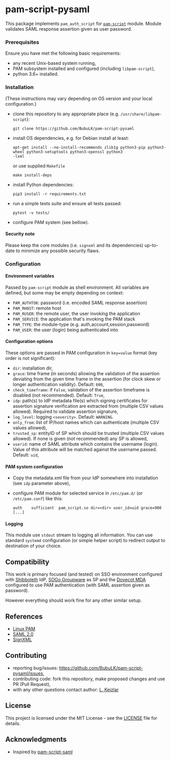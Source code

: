 # pam-script-pysaml
This package implements `pam_auth_script` for 
[`pam-script`](https://manpages.debian.org/testing/libpam-script/pam-script.7.en.html) module. Module
validates SAML response assertion given as user password.


### Prerequisites
Ensure you have met the following basic requirements:

* any recent Unix-based system running,
* PAM subsystem installed and configured (including `libpam-script`),
* python 3.6+ installed.

### Installation
(These instructions may vary depending on OS version and your local configuration.)

* clone this repository to any appropriate place (e.g. `/usr/share/libpam-script`):
    ```commandline
    git clone https://github.com/BubuLK/pam-script-pysaml
    ```
* install OS dependencies, e.g. for Debian install at least:
    ```commandline
  apt-get install --no-install-recommends zlib1g python3-pip python3-wheel python3-setuptools python3-openssl python3
  -lxml
    ```
  or use supplied `Makefile`
  ```commandline
  make install-deps
  
* install Python dependencies:
    ```commandline
    pip3 install -r requirements.txt
    ```
* run a simple tests suite and ensure all tests passed:
    ```commandline
    pytest -v tests/
    ```
* configure PAM system (see bellow).

#### Security note
Please keep the core modules (i.e. `signxml` and its dependencies) up-to-date
to minimize any possible security flaws.

### Configuration
#### Environment variables
Passed by `pam-script` module as shell environment. All variables are defined,
but some may be empty depending on context:

* `PAM_AUTHTOK`:    password (i.e. encoded SAML response assertion)
* `PAM_RHOST`:      remote host
* `PAM_RUSER`:      the remote user, the user invoking the application
* `PAM_SERVICE`:    the application that's invoking the PAM stack
* `PAM_TYPE`:       the module-type (e.g. auth,account,session,password)
* `PAM_USER`:       the user (login) being authenticated into

#### Configuration options
These options are passed in PAM configuration in `key=value` format (key order
is not significant):

* `dir`: installation dir,
* `grace`: time frame (in seconds) allowing the validation of the assertion
    deviating from the given time frame in the assertion 
    (for clock skew or longer authentication validity). Default: `600`,
* `check_timeframe`: if `False`, validation of the assertion timeframe 
    is disabled (not recommended). Default: `True`,
* `idp`: path(s) to IdP metadata file(s) which signing certificates for assertion
    signature verification are extracted from (multiple CSV values allowed).
    Required to validate assertion signature,
* `log_level`: logging `<severity>`. Default: `WARNING`.
* `only_from`: list of IP/host names which can authenticate
    (multiple CSV values allowed),
* `trusted_sp`: entityID of SP which should be trusted (multiple CSV values allowed).
    If none is given (not recommended) any SP is allowed,
* `userid`: name of SAML attribute which contains the username (login). Value
   of this attribute will be matched against the username passed. Default: `uid`,

#### PAM system configuration
* Copy the metadata.xml file from your IdP somewhere into installation
  (see `idp` parameter above),
* configure PAM module for selected service in `/etc/pam.d/` (or `/etc/pam.conf`)
  like this:

    ```
    auth	sufficient	pam_script.so dir=<dir> user_id=uid grace=900 [...]
    ```

#### Logging
This module use `stdout` stream to logging all information. You can use standard
`systemd` configuration (or simple helper script) to redirect output to
destination of your choice.

## Compatibility
This work is primary focused (and tested) on SSO environment configured with
[Shibboleth](https://www.shibboleth.net/) IdP, [SOGo Groupware](https://sogo.nu/)
as SP and the [Dovecot MDA](http://dovecot.org/)
configured to use PAM authentication (with SAML assertion given as password).

However everything should work fine for any other similar setup.


## References
* [Linux PAM](https://en.wikipedia.org/wiki/Linux_PAM)
* [SAML 2.0](https://en.wikipedia.org/wiki/SAML_2.0)
* [SignXML](https://github.com/XML-Security/signxml)

## Contributing
* reporting bug/issues: https://github.com/BubuLK/pam-script-pysaml/issues,
* contributing code: fork this repository, make proposed changes and use
  PR (Pull Request),
* with any other questions contact author: [L. Kejzlar](mailto:kejzlar@gmail.com) 


## License
This project is licensed under the MIT License - see the [LICENSE](LICENSE)
file for details.

## Acknowledgments
* Inspired by [pam-script-saml](https://github.com/ck-ws/pam-script-saml)
